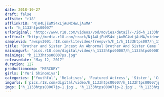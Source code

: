 ```yaml
---
date: 2018-10-27
draft: false
affsite: "r18"
afflinkr18: "NjA4LjEuMS4xLjAuMC4wLjAuMA"
url: "h_1133htps00007"
urloriginal: "http://www.r18.com/videos/vod/movies/detail/-/id=h_1133htps00007"
urlfinal: "http://media.r18.com/track/NjA4LjEuMS4xLjAuMC4wLjAuMA/videos/vod/movies/detail/-/id=h_1133htps00007"
samplevid: "awspv3001.r18.com/litevideo/freepv/h/h_1/h_1133htps007/h_1133htps007_dmb_w.mp4"
title: "Brother and Sister Incest An Abnormal Brother And Sister Came To The Shoot In Hopes Of Making Money Yuri Shinomiya"
mainimgurl: "pics.r18.com/digital/video/h_1133htps00007/h_1133htps00007ps.jpg"
mainimgs: "h_1133htps00007ps.jpg"
releasedate: "May 12, 2017"
duration: 127
productioncomp: "MERCURY"
girls: ['Yuri Shinomiya']
categories: ['Youthful', 'Relatives', 'Featured Actress', 'Sister', 'Creampie', 'Big Vibrator', 'Hi-Def']
imgurls: ['pics.r18.com/digital/video/h_1133htps00007/h_1133htps00007jp-1.jpg', 'pics.r18.com/digital/video/h_1133htps00007/h_1133htps00007jp-2.jpg', 'pics.r18.com/digital/video/h_1133htps00007/h_1133htps00007jp-3.jpg', 'pics.r18.com/digital/video/h_1133htps00007/h_1133htps00007jp-4.jpg', 'pics.r18.com/digital/video/h_1133htps00007/h_1133htps00007jp-5.jpg', 'pics.r18.com/digital/video/h_1133htps00007/h_1133htps00007jp-6.jpg', 'pics.r18.com/digital/video/h_1133htps00007/h_1133htps00007jp-7.jpg', 'pics.r18.com/digital/video/h_1133htps00007/h_1133htps00007jp-8.jpg', 'pics.r18.com/digital/video/h_1133htps00007/h_1133htps00007jp-9.jpg', 'pics.r18.com/digital/video/h_1133htps00007/h_1133htps00007jp-10.jpg', 'pics.r18.com/digital/video/h_1133htps00007/h_1133htps00007jp-11.jpg', 'pics.r18.com/digital/video/h_1133htps00007/h_1133htps00007jp-12.jpg', 'pics.r18.com/digital/video/h_1133htps00007/h_1133htps00007jp-13.jpg', 'pics.r18.com/digital/video/h_1133htps00007/h_1133htps00007jp-14.jpg', 'pics.r18.com/digital/video/h_1133htps00007/h_1133htps00007jp-15.jpg', 'pics.r18.com/digital/video/h_1133htps00007/h_1133htps00007jp-16.jpg', 'pics.r18.com/digital/video/h_1133htps00007/h_1133htps00007jp-17.jpg', 'pics.r18.com/digital/video/h_1133htps00007/h_1133htps00007jp-18.jpg', 'pics.r18.com/digital/video/h_1133htps00007/h_1133htps00007jp-19.jpg', 'pics.r18.com/digital/video/h_1133htps00007/h_1133htps00007jp-20.jpg']
imgs: ['h_1133htps00007jp-1.jpg', 'h_1133htps00007jp-2.jpg', 'h_1133htps00007jp-3.jpg', 'h_1133htps00007jp-4.jpg', 'h_1133htps00007jp-5.jpg', 'h_1133htps00007jp-6.jpg', 'h_1133htps00007jp-7.jpg', 'h_1133htps00007jp-8.jpg', 'h_1133htps00007jp-9.jpg', 'h_1133htps00007jp-10.jpg', 'h_1133htps00007jp-11.jpg', 'h_1133htps00007jp-12.jpg', 'h_1133htps00007jp-13.jpg', 'h_1133htps00007jp-14.jpg', 'h_1133htps00007jp-15.jpg', 'h_1133htps00007jp-16.jpg', 'h_1133htps00007jp-17.jpg', 'h_1133htps00007jp-18.jpg', 'h_1133htps00007jp-19.jpg', 'h_1133htps00007jp-20.jpg']
---
```

